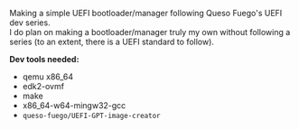 Making a simple UEFI bootloader/manager following Queso Fuego's UEFI dev series. \
I do plan on making a bootloader/manager truly my own without following a series (to an extent, there is a UEFI standard to follow).

**Dev tools needed:**
- qemu x86_64
- edk2-ovmf
- make
- x86_64-w64-mingw32-gcc
- `queso-fuego/UEFI-GPT-image-creator`
